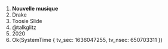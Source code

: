 
   1. **Nouvelle musique**
   1. Drake
   1. Toosie Slide
   1. @talkglitz
   1. 2020
   1. Ok\(SystemTime \{ tv\_sec: 1636047255, tv\_nsec: 650703311 \}\)
